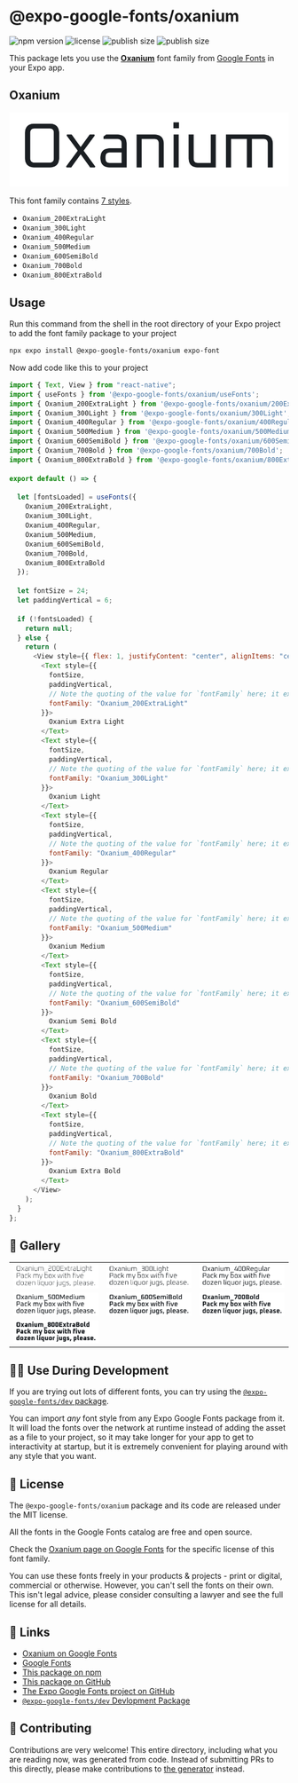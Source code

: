 # @expo-google-fonts/oxanium

![npm version](https://flat.badgen.net/npm/v/@expo-google-fonts/oxanium)
![license](https://flat.badgen.net/github/license/expo/google-fonts)
![publish size](https://flat.badgen.net/packagephobia/install/@expo-google-fonts/oxanium)
![publish size](https://flat.badgen.net/packagephobia/publish/@expo-google-fonts/oxanium)

This package lets you use the [**Oxanium**](https://fonts.google.com/specimen/Oxanium) font family from [Google Fonts](https://fonts.google.com/) in your Expo app.

## Oxanium

![Oxanium](./font-family.png)

This font family contains [7 styles](#-gallery).

- `Oxanium_200ExtraLight`
- `Oxanium_300Light`
- `Oxanium_400Regular`
- `Oxanium_500Medium`
- `Oxanium_600SemiBold`
- `Oxanium_700Bold`
- `Oxanium_800ExtraBold`

## Usage

Run this command from the shell in the root directory of your Expo project to add the font family package to your project

```sh
npx expo install @expo-google-fonts/oxanium expo-font
```

Now add code like this to your project

```js
import { Text, View } from "react-native";
import { useFonts } from '@expo-google-fonts/oxanium/useFonts';
import { Oxanium_200ExtraLight } from '@expo-google-fonts/oxanium/200ExtraLight';
import { Oxanium_300Light } from '@expo-google-fonts/oxanium/300Light';
import { Oxanium_400Regular } from '@expo-google-fonts/oxanium/400Regular';
import { Oxanium_500Medium } from '@expo-google-fonts/oxanium/500Medium';
import { Oxanium_600SemiBold } from '@expo-google-fonts/oxanium/600SemiBold';
import { Oxanium_700Bold } from '@expo-google-fonts/oxanium/700Bold';
import { Oxanium_800ExtraBold } from '@expo-google-fonts/oxanium/800ExtraBold';

export default () => {

  let [fontsLoaded] = useFonts({
    Oxanium_200ExtraLight, 
    Oxanium_300Light, 
    Oxanium_400Regular, 
    Oxanium_500Medium, 
    Oxanium_600SemiBold, 
    Oxanium_700Bold, 
    Oxanium_800ExtraBold
  });

  let fontSize = 24;
  let paddingVertical = 6;

  if (!fontsLoaded) {
    return null;
  } else {
    return (
      <View style={{ flex: 1, justifyContent: "center", alignItems: "center" }}>
        <Text style={{
          fontSize,
          paddingVertical,
          // Note the quoting of the value for `fontFamily` here; it expects a string!
          fontFamily: "Oxanium_200ExtraLight"
        }}>
          Oxanium Extra Light
        </Text>
        <Text style={{
          fontSize,
          paddingVertical,
          // Note the quoting of the value for `fontFamily` here; it expects a string!
          fontFamily: "Oxanium_300Light"
        }}>
          Oxanium Light
        </Text>
        <Text style={{
          fontSize,
          paddingVertical,
          // Note the quoting of the value for `fontFamily` here; it expects a string!
          fontFamily: "Oxanium_400Regular"
        }}>
          Oxanium Regular
        </Text>
        <Text style={{
          fontSize,
          paddingVertical,
          // Note the quoting of the value for `fontFamily` here; it expects a string!
          fontFamily: "Oxanium_500Medium"
        }}>
          Oxanium Medium
        </Text>
        <Text style={{
          fontSize,
          paddingVertical,
          // Note the quoting of the value for `fontFamily` here; it expects a string!
          fontFamily: "Oxanium_600SemiBold"
        }}>
          Oxanium Semi Bold
        </Text>
        <Text style={{
          fontSize,
          paddingVertical,
          // Note the quoting of the value for `fontFamily` here; it expects a string!
          fontFamily: "Oxanium_700Bold"
        }}>
          Oxanium Bold
        </Text>
        <Text style={{
          fontSize,
          paddingVertical,
          // Note the quoting of the value for `fontFamily` here; it expects a string!
          fontFamily: "Oxanium_800ExtraBold"
        }}>
          Oxanium Extra Bold
        </Text>
      </View>
    );
  }
};
```

## 🔡 Gallery


||||
|-|-|-|
|![Oxanium_200ExtraLight](./200ExtraLight/Oxanium_200ExtraLight.ttf.png)|![Oxanium_300Light](./300Light/Oxanium_300Light.ttf.png)|![Oxanium_400Regular](./400Regular/Oxanium_400Regular.ttf.png)||
|![Oxanium_500Medium](./500Medium/Oxanium_500Medium.ttf.png)|![Oxanium_600SemiBold](./600SemiBold/Oxanium_600SemiBold.ttf.png)|![Oxanium_700Bold](./700Bold/Oxanium_700Bold.ttf.png)||
|![Oxanium_800ExtraBold](./800ExtraBold/Oxanium_800ExtraBold.ttf.png)||||


## 👩‍💻 Use During Development

If you are trying out lots of different fonts, you can try using the [`@expo-google-fonts/dev` package](https://github.com/expo/google-fonts/tree/master/font-packages/dev#readme).

You can import _any_ font style from any Expo Google Fonts package from it. It will load the fonts over the network at runtime instead of adding the asset as a file to your project, so it may take longer for your app to get to interactivity at startup, but it is extremely convenient for playing around with any style that you want.


## 📖 License

The `@expo-google-fonts/oxanium` package and its code are released under the MIT license.

All the fonts in the Google Fonts catalog are free and open source.

Check the [Oxanium page on Google Fonts](https://fonts.google.com/specimen/Oxanium) for the specific license of this font family.

You can use these fonts freely in your products & projects - print or digital, commercial or otherwise. However, you can't sell the fonts on their own. This isn't legal advice, please consider consulting a lawyer and see the full license for all details.

## 🔗 Links

- [Oxanium on Google Fonts](https://fonts.google.com/specimen/Oxanium)
- [Google Fonts](https://fonts.google.com/)
- [This package on npm](https://www.npmjs.com/package/@expo-google-fonts/oxanium)
- [This package on GitHub](https://github.com/expo/google-fonts/tree/master/font-packages/oxanium)
- [The Expo Google Fonts project on GitHub](https://github.com/expo/google-fonts)
- [`@expo-google-fonts/dev` Devlopment Package](https://github.com/expo/google-fonts/tree/master/font-packages/dev)

## 🤝 Contributing

Contributions are very welcome! This entire directory, including what you are reading now, was generated from code. Instead of submitting PRs to this directly, please make contributions to [the generator](https://github.com/expo/google-fonts/tree/master/packages/generator) instead.
